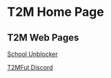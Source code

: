 # T2M Home Page
## T2M Web Pages

 [School Unblocker](./SchoolUnblocker/home.md)
 
 [T2MFut Discord](./Errors/1.md)
